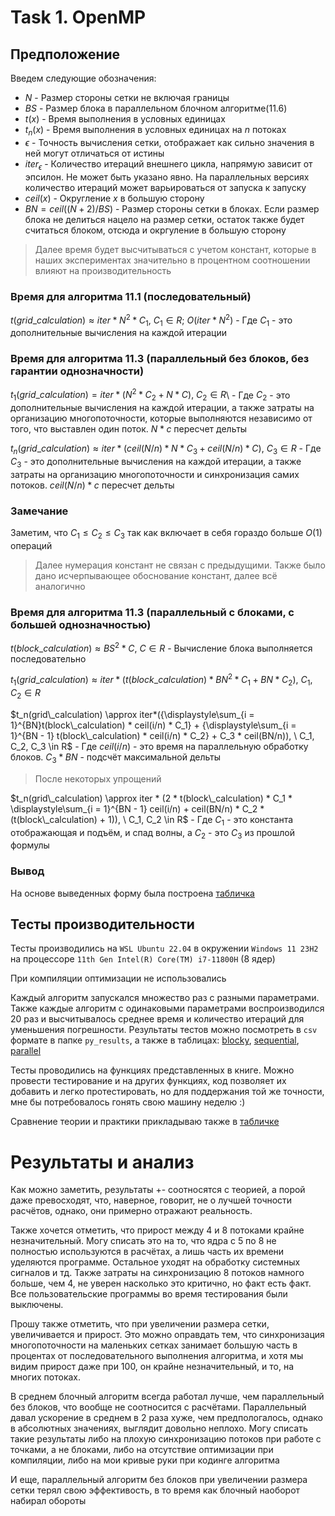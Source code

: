 # Task 1. OpenMP

## Предположение

Введем следующие обозначения:

- $`N`$ - Размер стороны сетки не включая границы
- $`BS`$ - Размер блока в параллельном блочном алгоритме(11.6)
- $`t(x)`$ - Время выполнения в условных единицах
- $`t_n(x)`$ - Время выполнения в условных единицах на $`n`$ потоках
- $`\epsilon`$ - Точность вычисления сетки, отображает как сильно значения в ней могут отличаться от истины
- $`iter_{\epsilon}`$ - Количество итераций внешнего цикла, напрямую зависит от эпсилон. Не может быть указано явно.
На параллельных версиях количество итераций может варьироваться от запуска к запуску 
- $`ceil(x)`$ - Округление $`x`$ в большую сторону
- $`BN = ceil((N+2) / BS)`$ - Размер стороны сетки в блоках. Если размер блока не делиться нацело на размер сетки,
остаток также будет считаться блоком, отсюда и окргуление в большую сторону

> Далее время будет высчитываться с учетом констант, которые в наших экспериментах значительно в процентном соотношении влияют на производительность

### Время для алгоритма 11.1 (последовательный)  

$`t(grid\_calculation) \approx iter * N^2 * C_1, \ C_1 \in R; \ O(iter*N^2)`$ - Где $`C_1`$ - это дополнительные вычисления на каждой итерации

### Время для алгоритма 11.3 (параллельный без блоков, без гарантии однозначности)

$`t_1(grid\_calculation) = iter*(N^2 * C_2 + N * C), \ C_2 \in R`$\ - Где $`C_2`$ - это дополнительные вычисления на каждой итерации, 
а также затраты на организацию многопоточности, которые выполняются независимо от того, что выставлен один поток. $`N * c`$ пересчет дельты

$`t_n(grid\_calculation) \approx iter*(ceil(N/n)* N * C_3 + ceil(N/n) * C), \ C_3 \in R`$ - Где $`C_3`$ - это дополнительные вычисления на каждой итерации, 
а также затраты на организацию многопоточности и синхронизация самих потоков. $`ceil(N/n) * c`$ пересчет дельты

### Замечание

Заметим, что $`C_1 \le C_2 \le C_3`$ так как включает в себя гораздо больше $`O(1)`$ операций

> Далее нумерация констант не связан с предыдущими. Также было дано исчерпывающее обоснование констант, далее всё аналогично

### Время для алгоритма 11.3 (параллельный с блоками, с большей однозначностью)

$`t(block\_calculation) \approx BS^2 * C, \ C \in R`$ - Вычисление блока выполняется последовательно 

$`t_1(grid\_calculation) \approx iter*(t(block\_calculation)*BN^2 * C_1 + BN * C_2), \ C_1, C_2 \in R`$

$`t_n(grid\_calculation) \approx iter*({\displaystyle\sum_{i = 1}^{BN}t(block\_calculation) * ceil(i/n) * С_1} +
{\displaystyle\sum_{i = 1}^{BN - 1} t(block\_calculation) * ceil(i/n) * C_2} + C_3 * ceil(BN/n)), \ C_1, C_2, C_3 \in R`$ - 
Где $`ceil(i/n)`$ - это время на параллельную обработку блоков. $`C_3 * BN`$ - подсчёт максимальной дельты 

> После некоторых упрощений

$`t_n(grid\_calculation) \approx iter * (2 * t(block\_calculation) * C_1 * \displaystyle\sum_{i = 1}^{BN - 1} ceil(i/n) +
ceil(BN/n) * C_2 *(t(block\_calculation) + 1)), \ C_1, C_2 \in R`$ - Где $`C_1`$ - это константа отображающая и подъём, и спад волны, а $`C_2`$ - 
это $`C_3`$ из прошлой формулы

### Вывод

На основе выведенных форму была построена [табличка](https://docs.google.com/spreadsheets/d/19KujCMgUAl84SRhnpacT32TeKRqqjj8jBjQOnZdL_qg/edit?usp=sharing)

## Тесты производительности 

Тесты производились на `WSL Ubuntu 22.04` в окружении `Windows 11 23H2` на процессоре `11th Gen Intel(R) Core(TM) i7-11800H` (8 ядер)

При компиляции оптимизации не использовались

Каждый алгоритм запускался множество раз с разными параметрами. 
Также каждые алгоритм с одинаковыми параметрами воспроизводился 20 раз и высчитывалось среднее время и количество итераций для уменьшения погрешности. 
Результаты тестов можно посмотреть в `csv` формате в папке `py_results`, а также в таблицах: 
[blocky](https://docs.google.com/spreadsheets/d/1nD-hFYgWMGN4Kbm7gvQ9CQXyz2Dfr6qu7SqAIyZRM3Y/edit?usp=sharing), 
[sequential](https://docs.google.com/spreadsheets/d/1Scenntbu1RFW9AaJeEJoNyQUI75qAOfT4XVxaaSClYI/edit?usp=sharing), 
[parallel](https://docs.google.com/spreadsheets/d/1qQzMN_60zjYhmKp7Rhx6T5C7xJBlTdyTCX7vLpu3tH8/edit?usp=sharing) 

Тесты проводились на функциях представленных в книге. Можно провести тестирование и на других функциях, код позволяет их добавить и легко протестировать,
но для поддержания той же точности, мне бы потребовалось гонять свою машину неделю :)

Сравнение теории и практики прикладываю также в [табличке](https://docs.google.com/spreadsheets/d/1BvvNS07ShoGIE78ogfZFM7GtiU24qdLCQ4y0k3ieWno/edit?usp=sharing)

# Результаты и анализ

Как можно заметить, результаты +- соотносятся с теорией, а порой даже превосходят, что, наверное, говорит, не о лучшей точности расчётов, однако, они примерно
отражают реальность.

Также хочется отметить, что прирост между 4 и 8 потоками крайне незначительный. Могу списать это на то, что ядра с 5 по 8 не полностью используются в расчётах, 
а лишь часть их времени уделяются программе. Остальное уходят на обработку системных сигналов и тд. Также затраты на синхронизацию 8 потоков намного больше, 
чем 4, не уверен насколько это критично, но факт есть факт. Все пользовательские программы во время тестирования были выключены.

Прошу также отметить, что при увеличении размера сетки, увеличивается и прирост. Это можно оправдать тем, что синхронизация многопоточности на маленьких сетках
занимает большую часть в процентах от последовательного выполнения алгоритма, и хотя мы видим прирост даже при 100, он крайне незначительный, и то, на многих потоках.

В среднем блочный алгоритм всегда работал лучше, чем параллельный без блоков, что вообще не соотносится с расчётами. Параллельный давал ускорение в среднем в 2 раза хуже, 
чем предпологалось, однако в абсолютных значениях, выглядит довольно неплохо. Могу списать такие результаты либо на плохую синхронизацию потоков при работе с точками, 
а не блоками, либо на отсутствие оптимизации при компиляции, либо на мои кривые руки при кодинге алгоритма

И еще, параллельный алгоритм без блоков при увеличении размера сетки терял свою эффективость, в то время как блочный наоборот набирал обороты
